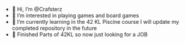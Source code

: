 - 👋 Hi, I’m @Crafsterz
- 👀 I’m interested in playing games and board games
- 🌱 I’m currently learning in the 42 KL Piscine course I will update my completed repository in the future
- 👷 Finished Parts of 42KL so now just looking for a JOB
<!--- 💞️ I’m looking to collaborate on ...
- 📫 How to reach me ...--->

<!---
Crafsterz/Crafsterz is a ✨ special ✨ repository because its `README.md` (this file) appears on your GitHub profile.
You can click the Preview link to take a look at your changes.
--->
